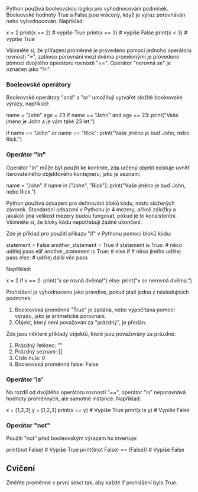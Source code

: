 Python používá booleovskou logiku pro vyhodnocování podmínek. Booleovské hodnoty True a False jsou vráceny, když je výraz porovnáván nebo vyhodnocován. Například:

x = 2
print(x == 2) # vypíše True
print(x == 3) # vypíše False
print(x < 3) # vypíše True

Všimněte si, že přiřazení proměnné je provedeno pomocí jednoho operátoru rovnosti "=", zatímco porovnání mezi dvěma proměnnými je provedeno pomocí dvojitého operátoru rovnosti "==". Operátor "nerovná se" je označen jako "!=".

### Booleovské operátory

Booleovské operátory "and" a "or" umožňují vytvářet složité booleovské výrazy, například:

name = "John"
age = 23
if name == "John" and age == 23:
    print("Vaše jméno je John a je vám také 23 let.")

if name == "John" or name == "Rick":
    print("Vaše jméno je buď John, nebo Rick.")

### Operátor "in"

Operátor "in" může být použit ke kontrole, zda určený objekt existuje uvnitř iterovatelného objektového kontejneru, jako je seznam:

name = "John"
if name in ["John", "Rick"]:
    print("Vaše jméno je buď John, nebo Rick.")

Python používá odsazení pro definování bloků kódu, místo složených závorek. Standardní odsazení v Pythonu je 4 mezery, ačkoli záložky a jakákoli jiná velikost mezery budou fungovat, pokud je to konzistentní. Všimněte si, že bloky kódu nepotřebují žádné ukončení.

Zde je příklad pro použití příkazu "if" v Pythonu pomocí bloků kódu:

statement = False
another_statement = True
if statement is True:
    # něco udělej
    pass
elif another_statement is True: # else if
    # něco jiného udělej
    pass
else:
    # udělej další věc
    pass

Například:

x = 2
if x == 2:
    print("x se rovná dvěma!")
else:
    print("x se nerovná dvěma.")

Prohlášení je vyhodnoceno jako pravdivé, pokud platí jedna z následujících podmínek:
1. Booleovská proměnná "True" je zadána, nebo vypočítána pomocí výrazu, jako je aritmetické porovnání.
2. Objekt, který není považován za "prázdný", je předán.

Zde jsou některé příklady objektů, které jsou považovány za prázdné:
1. Prázdný řetězec: ""
2. Prázdný seznam: []
3. Číslo nula: 0
4. Booleovská proměnná false: False

### Operátor 'is'

Na rozdíl od dvojitého operátoru rovnosti "==", operátor "is" neporovnává hodnoty proměnných, ale samotné instance. Například:

x = [1,2,3]
y = [1,2,3]
print(x == y) # Vypíše True
print(x is y) # Vypíše False

### Operátor "not"

Použití "not" před booleovským výrazem ho invertuje:

print(not False) # Vypíše True
print((not False) == (False)) # Vypíše False

Cvičení
--------

Změňte proměnné v první sekci tak, aby každé if prohlášení bylo True.